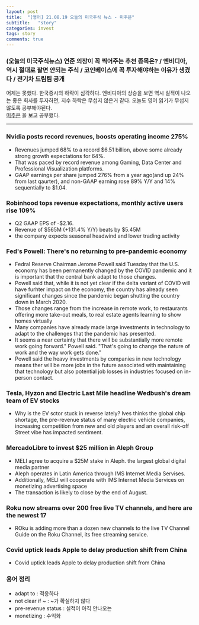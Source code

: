 ```yaml
---
layout: post
title:  "[영어] 21.08.19 오늘의 미국주식 뉴스 - 미주은"
subtitle:   "story"
categories: invest
tags: story
comments: true
---
```


### (오늘의 미국주식뉴스) 연준 의장이 꼭 찍어주는 추천 종목은? / 엔비디아, 역시 절대로 팔면 안되는 주식 / 코인베이스에 꼭 투자해야하는 이유가 생겼다 / 전기차 드림팀 공개

어제는 못했다. 한국증시의 하락이 심각하다. 엔비디아의 상승을 보면 역시 실적이 나오는 좋은 회사를 투자하면, 지수 하락은 무섭지 않은거 같다. 오늘도 영어 읽기가 무섭지 않도록 공부해야된다.  
[미주은](https://www.youtube.com/watch?v=3NLG5iKoxSA) 을 보고 공부했다.

---

### Nvidia posts record revenues, boosts operating income 275%
- Revenues jumped 68% to a record $6.51 billion, above some already strong growth expectations for 64%.
- That was paced by record revenue among Gaming, Data Center and Professional Visualization platforms.
- GAAP earnings per share jumped 276% from a year ago(and up 24% from last qaurter), and non-GAAP earning rose 89% Y/Y and 14% sequentially to $1.04.

### Robinhood tops revenue expectations, monthly active users rise 109%
- Q2 GAAP EPS of -$2.16.
- Revenue of $565M (+131.4% Y/Y) beats by $5.45M
- the company expects seasonal headwind and lower trading activity

### Fed's Powell: There's no returning to pre-pandemic economy
- Fedral Reserve Chairman Jerome Powell said Tuesday that the U.S. economy has been permanently changed by the COVID pandemic and it is important that the central bank adapt to those changes.
- Powell said that, while it is not yet clear if the delta variant of COVID will have furhter impact on the economy, the country has already seen significant changes since the pandemic began shutting the country down in March 2020.
- Those changes range from the increase in remote work, to restaurants offering more take-out meals, to real estate agents learning to show homes virtually
- Many companies have already made large investments in technology to adapt to the challenges that the pandemic has presented.
- It seems a near certainty that there will be substantially more remote work going forward." Powell said. "That's going to change the nature of work and the way work gets done."
- Powell said the heavy investments by companies in new technology means ther will be more jobs in the future associated with maintaining that technology but also potential job losses in industries focused on in-person contact.

### Tesla, Hyzon and Electric Last Mile headline Wedbush's dream team of EV stocks
- Why is the EV sctor stuck in reverse lately? Ives thinks the global chip shortage, the pre-revenue status of many electric vehicle companies, increasing competition from new and old players and an overall risk-off Street vibe has impacted sentiment.

### MercadoLibre to invest $25 million in Aleph Group
- MELI agree to acquire a $25M stake in Aleph. the largest global digital media partner
- Aleph operates in Latin America through IMS Internet Media Servises.
- Additionally, MELI will cooperate with IMS Internet Media Services on monetizing advertising space
- The transaction is likely to close by the end of August.

### Roku now streams over 200 free live TV channels, and here are the newest 17
- ROku is adding more than a dozen new channels to the live TV Channel Guide on the Roku Channel, its free streaming service.

### Covid uptick leads Apple to delay production shift from China
- Covid uptick leads Apple to delay production shift from China


### 용어 정리
- adapt to : 적응하다
- not clear if ~ : ~가 확실하지 않다
- pre-revenue status : 실적이 아직 안나오는
- monetizing : 수익화